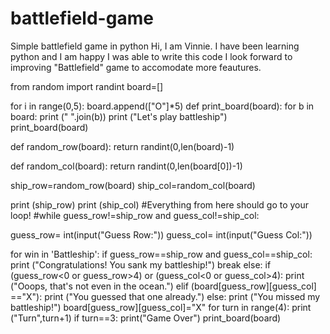 # battlefield-game
Simple battlefield game in python
Hi, I am Vinnie. I have been learning python and I am happy I was able to write this code
I look forward to improving "Battlefield" game to accomodate more feautures.

from random import randint
board=[]

for i in range(0,5):
    board.append(["O"]*5)
def print_board(board):
    for b in board:
        print (" ".join(b))
print ("Let's play battleship")        
print_board(board)

def random_row(board):
    return randint(0,len(board)-1)

def random_col(board):
    return randint(0,len(board[0])-1)

ship_row=random_row(board)
ship_col=random_col(board)


print (ship_row)
print (ship_col)
#Everything from here should go to your loop!
#while guess_row!=ship_row and guess_col!=ship_col:
    
guess_row= int(input("Guess Row:"))
guess_col= int(input("Guess Col:"))
     
for win in 'Battleship':
    if guess_row==ship_row and guess_col==ship_col:
        print ("Congratulations! You sank my battleship!")
        break
else:
    if (guess_row<0 or guess_row>4) or (guess_col<0 or guess_col>4):
            print ("Ooops, that's not even in the ocean.")
    elif (board[guess_row][guess_col] =="X"):
        print ("You guessed that one already.")
    else:
        print ("You missed my battleship!")
        board[guess_row][guess_col]="X"
    for turn in range(4):
        print ("Turn",turn+1)
    if turn==3:
        print("Game Over")
    print_board(board)
